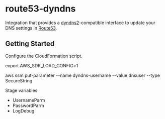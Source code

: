 # route53-dyndns

Integration that provides a [dyndns2](http://www.gosoftware.com.au/support/dyndns2_protocol.pdf)-compatible interface to update your DNS settings in [Route53](https://aws.amazon.com/route53/).

## Getting Started

Configure the CloudFormation script.

export AWS_SDK_LOAD_CONFIG=1

aws ssm put-parameter --name dyndns-username --value dnsuser --type SecureString

Stage variables

- UsernameParm
- PasswordParm
- LogDebug
